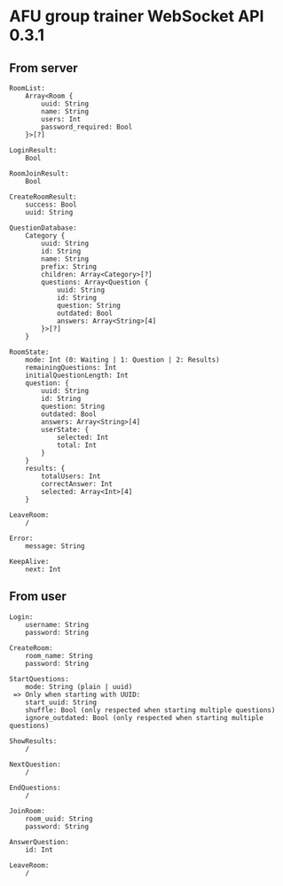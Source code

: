 # AFU group trainer WebSocket API 0.3.1

## From server

    RoomList:
        Array<Room {
            uuid: String
            name: String
            users: Int
            password_required: Bool
        }>[?]
    
    LoginResult:
        Bool
    
    RoomJoinResult:
        Bool
    
    CreateRoomResult:
        success: Bool
        uuid: String
        
    QuestionDatabase:
        Category {
            uuid: String
            id: String
            name: String
            prefix: String
            children: Array<Category>[?]
            questions: Array<Question {
                uuid: String
                id: String
                question: String
                outdated: Bool
                answers: Array<String>[4]
            }>[?]
        }
    
    RoomState:
        mode: Int (0: Waiting | 1: Question | 2: Results)
        remainingQuestions: Int
        initialQuestionLength: Int
        question: {
            uuid: String
            id: String
            question: String
            outdated: Bool
            answers: Array<String>[4]
            userState: {
                selected: Int
                total: Int
            }
        }
        results: {
            totalUsers: Int
            correctAnswer: Int
            selected: Array<Int>[4]
        }
    
    LeaveRoom:
        /
        
    Error:
        message: String
    
    KeepAlive:
        next: Int

## From user

    Login:
        username: String
        password: String
    
    CreateRoom:
        room_name: String
        password: String
    
    StartQuestions:
        mode: String (plain | uuid)
     => Only when starting with UUID:
        start_uuid: String
        shuffle: Bool (only respected when starting multiple questions)
        ignore_outdated: Bool (only respected when starting multiple questions)
    
    ShowResults:
        /
    
    NextQuestion:
        /
    
    EndQuestions:
        /

    JoinRoom:
        room_uuid: String
        password: String
    
    AnswerQuestion:
        id: Int
    
    LeaveRoom:
        /
